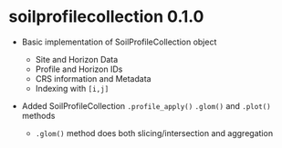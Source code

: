 # soilprofilecollection 0.1.0

 - Basic implementation of SoilProfileCollection object
   - Site and Horizon Data
   - Profile and Horizon IDs
   - CRS information and Metadata
   - Indexing with `[i,j]`
   
 - Added SoilProfileCollection `.profile_apply()` `.glom()` and `.plot()` methods
   - `.glom()` method does both slicing/intersection and aggregation
